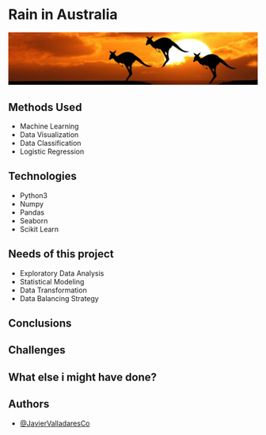 # Rain in Australia

![Rain Prediction](/Images/dataset-cover.jpg)

## Methods Used

- Machine Learning
- Data Visualization
- Data Classification
- Logistic Regression

## Technologies

- Python3
- Numpy
- Pandas
- Seaborn
- Scikit Learn

## Needs of this project

- Exploratory Data Analysis
- Statistical Modeling
- Data Transformation
- Data Balancing Strategy

## Conclusions

## Challenges

## What else i might have done?

## Authors

- [@JavierValladaresCo](https://www.github.com/JavierValladaresCo)